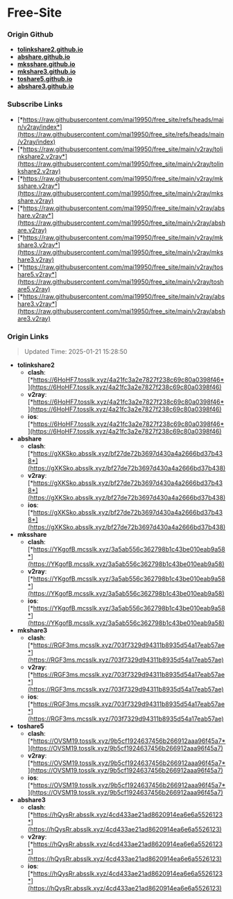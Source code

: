 # Free-Site

### Origin Github

- [**tolinkshare2.github.io**](https://github.com/tolinkshare2/tolinkshare2.github.io)
- [**abshare.github.io**](https://github.com/abshare/abshare.github.io)
- [**mksshare.github.io**](https://github.com/mksshare/mksshare.github.io)
- [**mkshare3.github.io**](https://github.com/mkshare3/mkshare3.github.io)
- [**toshare5.github.io**](https://github.com/toshare5/toshare5.github.io)
- [**abshare3.github.io**](https://github.com/abshare3/abshare3.github.io)

### Subscribe Links

- [*https://raw.githubusercontent.com/mai19950/free_site/refs/heads/main/v2ray/index*](https://raw.githubusercontent.com/mai19950/free_site/refs/heads/main/v2ray/index)
- [*https://raw.githubusercontent.com/mai19950/free_site/main/v2ray/tolinkshare2.v2ray*](https://raw.githubusercontent.com/mai19950/free_site/main/v2ray/tolinkshare2.v2ray)
- [*https://raw.githubusercontent.com/mai19950/free_site/main/v2ray/mksshare.v2ray*](https://raw.githubusercontent.com/mai19950/free_site/main/v2ray/mksshare.v2ray)
- [*https://raw.githubusercontent.com/mai19950/free_site/main/v2ray/abshare.v2ray*](https://raw.githubusercontent.com/mai19950/free_site/main/v2ray/abshare.v2ray)
- [*https://raw.githubusercontent.com/mai19950/free_site/main/v2ray/mkshare3.v2ray*](https://raw.githubusercontent.com/mai19950/free_site/main/v2ray/mkshare3.v2ray)
- [*https://raw.githubusercontent.com/mai19950/free_site/main/v2ray/toshare5.v2ray*](https://raw.githubusercontent.com/mai19950/free_site/main/v2ray/toshare5.v2ray)
- [*https://raw.githubusercontent.com/mai19950/free_site/main/v2ray/abshare3.v2ray*](https://raw.githubusercontent.com/mai19950/free_site/main/v2ray/abshare3.v2ray)

### Origin Links

> Updated Time: 2025-01-21 15:28:50

- **tolinkshare2**
  - **clash**: [*https://6HoHF7.tosslk.xyz/4a21fc3a2e7827f238c69c80a0398f46*](https://6HoHF7.tosslk.xyz/4a21fc3a2e7827f238c69c80a0398f46)
  - **v2ray**: [*https://6HoHF7.tosslk.xyz/4a21fc3a2e7827f238c69c80a0398f46*](https://6HoHF7.tosslk.xyz/4a21fc3a2e7827f238c69c80a0398f46)
  - **ios**: [*https://6HoHF7.tosslk.xyz/4a21fc3a2e7827f238c69c80a0398f46*](https://6HoHF7.tosslk.xyz/4a21fc3a2e7827f238c69c80a0398f46)
- **abshare**
  - **clash**: [*https://gXKSko.absslk.xyz/bf27de72b3697d430a4a2666bd37b438*](https://gXKSko.absslk.xyz/bf27de72b3697d430a4a2666bd37b438)
  - **v2ray**: [*https://gXKSko.absslk.xyz/bf27de72b3697d430a4a2666bd37b438*](https://gXKSko.absslk.xyz/bf27de72b3697d430a4a2666bd37b438)
  - **ios**: [*https://gXKSko.absslk.xyz/bf27de72b3697d430a4a2666bd37b438*](https://gXKSko.absslk.xyz/bf27de72b3697d430a4a2666bd37b438)
- **mksshare**
  - **clash**: [*https://YKgofB.mcsslk.xyz/3a5ab556c362798b1c43be010eab9a58*](https://YKgofB.mcsslk.xyz/3a5ab556c362798b1c43be010eab9a58)
  - **v2ray**: [*https://YKgofB.mcsslk.xyz/3a5ab556c362798b1c43be010eab9a58*](https://YKgofB.mcsslk.xyz/3a5ab556c362798b1c43be010eab9a58)
  - **ios**: [*https://YKgofB.mcsslk.xyz/3a5ab556c362798b1c43be010eab9a58*](https://YKgofB.mcsslk.xyz/3a5ab556c362798b1c43be010eab9a58)
- **mkshare3**
  - **clash**: [*https://RGF3ms.mcsslk.xyz/703f7329d94311b8935d54a17eab57ae*](https://RGF3ms.mcsslk.xyz/703f7329d94311b8935d54a17eab57ae)
  - **v2ray**: [*https://RGF3ms.mcsslk.xyz/703f7329d94311b8935d54a17eab57ae*](https://RGF3ms.mcsslk.xyz/703f7329d94311b8935d54a17eab57ae)
  - **ios**: [*https://RGF3ms.mcsslk.xyz/703f7329d94311b8935d54a17eab57ae*](https://RGF3ms.mcsslk.xyz/703f7329d94311b8935d54a17eab57ae)
- **toshare5**
  - **clash**: [*https://OVSM19.tosslk.xyz/9b5cf1924637456b266912aaa96f45a7*](https://OVSM19.tosslk.xyz/9b5cf1924637456b266912aaa96f45a7)
  - **v2ray**: [*https://OVSM19.tosslk.xyz/9b5cf1924637456b266912aaa96f45a7*](https://OVSM19.tosslk.xyz/9b5cf1924637456b266912aaa96f45a7)
  - **ios**: [*https://OVSM19.tosslk.xyz/9b5cf1924637456b266912aaa96f45a7*](https://OVSM19.tosslk.xyz/9b5cf1924637456b266912aaa96f45a7)
- **abshare3**
  - **clash**: [*https://hQysRr.absslk.xyz/4cd433ae21ad8620914ea6e6a5526123*](https://hQysRr.absslk.xyz/4cd433ae21ad8620914ea6e6a5526123)
  - **v2ray**: [*https://hQysRr.absslk.xyz/4cd433ae21ad8620914ea6e6a5526123*](https://hQysRr.absslk.xyz/4cd433ae21ad8620914ea6e6a5526123)
  - **ios**: [*https://hQysRr.absslk.xyz/4cd433ae21ad8620914ea6e6a5526123*](https://hQysRr.absslk.xyz/4cd433ae21ad8620914ea6e6a5526123)
